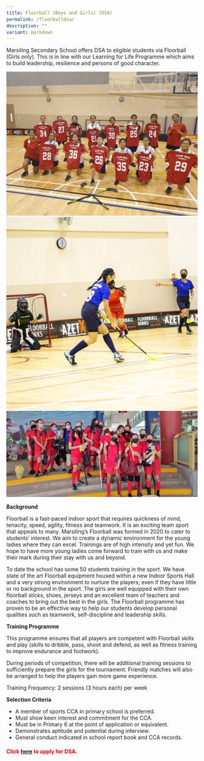 ```yaml
---
title: Floorball (Boys and Girls) (DSA)
permalink: /floorballdsa/
description: ""
variant: markdown
---
```

Marsiling Secondary School offers DSA to eligible students via Floorball (Girls only). This is in line with our Learning for Life Programme which aims to build leadership, resilience and persons of good character.

![](/images/floorball1.jpg)
![](/images/floorball2.jpg)
![](/images/floorball3.JPG)


**Background**

Floorball is a fast-paced indoor sport that requires quickness of mind, tenacity, speed, agility, fitness and teamwork. It is an exciting team sport that appeals to many. Marsiling’s Floorball was formed in 2020 to cater to students’ interest. We aim to create a dynamic environment for the young ladies where they can excel. Trainings are of high intensity and yet fun. We hope to have more young ladies come forward to train with us and make their mark during their stay with us and beyond.

To date the school has some 50 students training in the sport. We have state of the art Floorball equipment housed within a new Indoor Sports Hall and a very strong environment to nurture the players; even if they have little or no background in the sport. The girls are well equipped with their own floorball sticks, shoes, jerseys and an excellent team of teachers and coaches to bring out the best in the girls. The Floorball programme has proven to be an effective way to help our students develop personal qualities such as teamwork, self-discipline and leadership skills.

**Training Programme**

This programme ensures that all players are competent with Floorball skills and play (skills to&nbsp;dribble, pass, shoot and defend, as well as fitness training to improve endurance and footwork).

During periods of competition, there will be additional training sessions to sufficiently prepare the girls for the tournament. Friendly matches will also be arranged to help the players gain more game experience.

Training Frequency: 2 sessions (3 hours each) per week

**Selection Criteria**

*   A member of sports CCA in primary school is preferred.
*   Must show keen interest and commitment for the CCA.
*   Must be in Primary 6 at the point of application or equivalent.
*   Demonstrates aptitude and potential during interview.
*   General conduct indicated in school report book and CCA records.

<h4 style="color:red" align="left">Click&nbsp;<a href="https://www.moe.gov.sg/secondary/dsa">here</a>&nbsp;to apply for DSA.</h4>